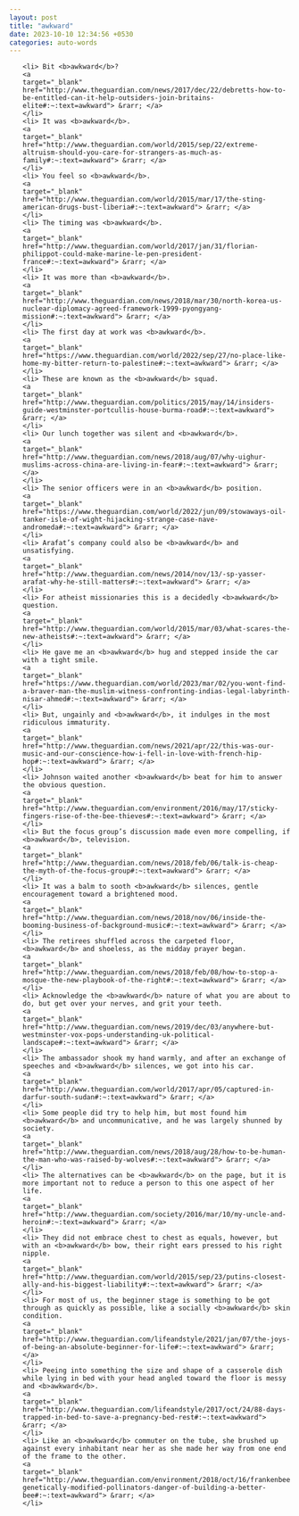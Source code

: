 ```yaml
---
layout: post
title: "awkward"
date: 2023-10-10 12:34:56 +0530
categories: auto-words
---
```

<ol>

    <li> Bit <b>awkward</b>?
    <a 
    target="_blank" 
    href="http://www.theguardian.com/news/2017/dec/22/debretts-how-to-be-entitled-can-it-help-outsiders-join-britains-elite#:~:text=awkward"> &rarr; </a>
    </li>
    <li> It was <b>awkward</b>.
    <a 
    target="_blank" 
    href="http://www.theguardian.com/world/2015/sep/22/extreme-altruism-should-you-care-for-strangers-as-much-as-family#:~:text=awkward"> &rarr; </a>
    </li>
    <li> You feel so <b>awkward</b>.
    <a 
    target="_blank" 
    href="http://www.theguardian.com/world/2015/mar/17/the-sting-american-drugs-bust-liberia#:~:text=awkward"> &rarr; </a>
    </li>
    <li> The timing was <b>awkward</b>.
    <a 
    target="_blank" 
    href="http://www.theguardian.com/world/2017/jan/31/florian-philippot-could-make-marine-le-pen-president-france#:~:text=awkward"> &rarr; </a>
    </li>
    <li> It was more than <b>awkward</b>.
    <a 
    target="_blank" 
    href="http://www.theguardian.com/news/2018/mar/30/north-korea-us-nuclear-diplomacy-agreed-framework-1999-pyongyang-mission#:~:text=awkward"> &rarr; </a>
    </li>
    <li> The first day at work was <b>awkward</b>.
    <a 
    target="_blank" 
    href="https://www.theguardian.com/world/2022/sep/27/no-place-like-home-my-bitter-return-to-palestine#:~:text=awkward"> &rarr; </a>
    </li>
    <li> These are known as the <b>awkward</b> squad.
    <a 
    target="_blank" 
    href="http://www.theguardian.com/politics/2015/may/14/insiders-guide-westminster-portcullis-house-burma-road#:~:text=awkward"> &rarr; </a>
    </li>
    <li> Our lunch together was silent and <b>awkward</b>.
    <a 
    target="_blank" 
    href="http://www.theguardian.com/news/2018/aug/07/why-uighur-muslims-across-china-are-living-in-fear#:~:text=awkward"> &rarr; </a>
    </li>
    <li> The senior officers were in an <b>awkward</b> position.
    <a 
    target="_blank" 
    href="https://www.theguardian.com/world/2022/jun/09/stowaways-oil-tanker-isle-of-wight-hijacking-strange-case-nave-andromeda#:~:text=awkward"> &rarr; </a>
    </li>
    <li> Arafat’s company could also be <b>awkward</b> and unsatisfying.
    <a 
    target="_blank" 
    href="http://www.theguardian.com/news/2014/nov/13/-sp-yasser-arafat-why-he-still-matters#:~:text=awkward"> &rarr; </a>
    </li>
    <li> For atheist missionaries this is a decidedly <b>awkward</b> question.
    <a 
    target="_blank" 
    href="http://www.theguardian.com/world/2015/mar/03/what-scares-the-new-atheists#:~:text=awkward"> &rarr; </a>
    </li>
    <li> He gave me an <b>awkward</b> hug and stepped inside the car with a tight smile.
    <a 
    target="_blank" 
    href="https://www.theguardian.com/world/2023/mar/02/you-wont-find-a-braver-man-the-muslim-witness-confronting-indias-legal-labyrinth-nisar-ahmed#:~:text=awkward"> &rarr; </a>
    </li>
    <li> But, ungainly and <b>awkward</b>, it indulges in the most ridiculous immaturity.
    <a 
    target="_blank" 
    href="http://www.theguardian.com/news/2021/apr/22/this-was-our-music-and-our-conscience-how-i-fell-in-love-with-french-hip-hop#:~:text=awkward"> &rarr; </a>
    </li>
    <li> Johnson waited another <b>awkward</b> beat for him to answer the obvious question.
    <a 
    target="_blank" 
    href="http://www.theguardian.com/environment/2016/may/17/sticky-fingers-rise-of-the-bee-thieves#:~:text=awkward"> &rarr; </a>
    </li>
    <li> But the focus group’s discussion made even more compelling, if <b>awkward</b>, television.
    <a 
    target="_blank" 
    href="http://www.theguardian.com/news/2018/feb/06/talk-is-cheap-the-myth-of-the-focus-group#:~:text=awkward"> &rarr; </a>
    </li>
    <li> It was a balm to sooth <b>awkward</b> silences, gentle encouragement toward a brightened mood.
    <a 
    target="_blank" 
    href="http://www.theguardian.com/news/2018/nov/06/inside-the-booming-business-of-background-music#:~:text=awkward"> &rarr; </a>
    </li>
    <li> The retirees shuffled across the carpeted floor, <b>awkward</b> and shoeless, as the midday prayer began.
    <a 
    target="_blank" 
    href="http://www.theguardian.com/news/2018/feb/08/how-to-stop-a-mosque-the-new-playbook-of-the-right#:~:text=awkward"> &rarr; </a>
    </li>
    <li> Acknowledge the <b>awkward</b> nature of what you are about to do, but get over your nerves, and grit your teeth.
    <a 
    target="_blank" 
    href="http://www.theguardian.com/news/2019/dec/03/anywhere-but-westminster-vox-pops-understanding-uk-political-landscape#:~:text=awkward"> &rarr; </a>
    </li>
    <li> The ambassador shook my hand warmly, and after an exchange of speeches and <b>awkward</b> silences, we got into his car.
    <a 
    target="_blank" 
    href="http://www.theguardian.com/world/2017/apr/05/captured-in-darfur-south-sudan#:~:text=awkward"> &rarr; </a>
    </li>
    <li> Some people did try to help him, but most found him <b>awkward</b> and uncommunicative, and he was largely shunned by society.
    <a 
    target="_blank" 
    href="http://www.theguardian.com/news/2018/aug/28/how-to-be-human-the-man-who-was-raised-by-wolves#:~:text=awkward"> &rarr; </a>
    </li>
    <li> The alternatives can be <b>awkward</b> on the page, but it is more important not to reduce a person to this one aspect of her life.
    <a 
    target="_blank" 
    href="http://www.theguardian.com/society/2016/mar/10/my-uncle-and-heroin#:~:text=awkward"> &rarr; </a>
    </li>
    <li> They did not embrace chest to chest as equals, however, but with an <b>awkward</b> bow, their right ears pressed to his right nipple.
    <a 
    target="_blank" 
    href="http://www.theguardian.com/world/2015/sep/23/putins-closest-ally-and-his-biggest-liability#:~:text=awkward"> &rarr; </a>
    </li>
    <li> For most of us, the beginner stage is something to be got through as quickly as possible, like a socially <b>awkward</b> skin condition.
    <a 
    target="_blank" 
    href="http://www.theguardian.com/lifeandstyle/2021/jan/07/the-joys-of-being-an-absolute-beginner-for-life#:~:text=awkward"> &rarr; </a>
    </li>
    <li> Peeing into something the size and shape of a casserole dish while lying in bed with your head angled toward the floor is messy and <b>awkward</b>.
    <a 
    target="_blank" 
    href="http://www.theguardian.com/lifeandstyle/2017/oct/24/88-days-trapped-in-bed-to-save-a-pregnancy-bed-rest#:~:text=awkward"> &rarr; </a>
    </li>
    <li> Like an <b>awkward</b> commuter on the tube, she brushed up against every inhabitant near her as she made her way from one end of the frame to the other.
    <a 
    target="_blank" 
    href="http://www.theguardian.com/environment/2018/oct/16/frankenbees-genetically-modified-pollinators-danger-of-building-a-better-bee#:~:text=awkward"> &rarr; </a>
    </li>